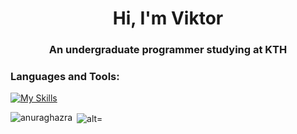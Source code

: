 <h1 align="center">Hi, I'm Viktor</h1>
<h3 align="center">An undergraduate programmer studying at KTH</h3>

<h3 align="left">Languages and Tools:</h3>

[![My Skills](https://skillicons.dev/icons?i=py,c,js,linux,bash,rust,vim,java,elixir,latex,html,css,flask,tensorflow,react,postgres,git,autocad&perline=9)](https://skillicons.dev)

<p><img align="left" src="https://github-readme-stats-sigma-five.vercel.app/api/top-langs?username=999sh&theme=merko&show_icons=true&locale=en&layout=compact"alt="anuraghazra" /></p>

<p>&nbsp;<img align="center" src="https://github-readme-stats-sigma-five.vercel.app/api?username=999sh&theme=merko&show_icons=true&locale=en" alt="alt="anuraghazra" /></p>
